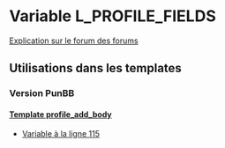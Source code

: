 # Variable L_PROFILE_FIELDS
[Explication sur le forum des forums](http://forum.forumactif.com/t294113-listing-des-variables#L_PROFILE_FIELDS)

## Utilisations dans les templates

### Version PunBB

#### [Template profile_add_body](punbb/profile_add_body.md)
* [Variable à la ligne 115](../punbb/profile_add_body.tpl#L115)
